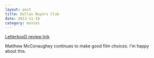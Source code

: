 ```yaml
---
layout: post
title: Dallas Buyers Club 
date: 2013-11-10
category: movies
---
```

 
[LetterboxD review link](http://letterboxd.com/samarthbhaskar/film/dallas-buyers-club/)

 Matthew McConaughey continues to make good film choices. I'm happy about this.
